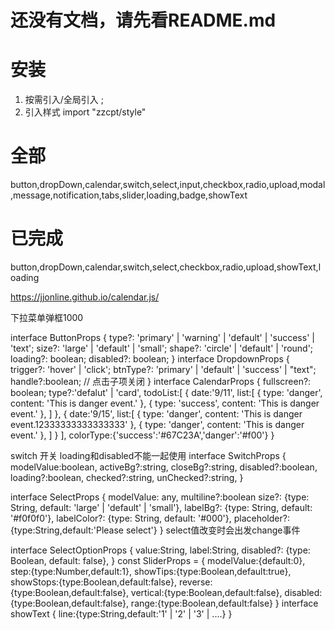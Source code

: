 # 还没有文档，请先看README.md
# 安装
1. 按需引入/全局引入 ;
2. 引入样式 import "zzcpt/style"


# 全部 
button,dropDown,calendar,switch,select,input,checkbox,radio,upload,modal,message,notification,tabs,slider,loading,badge,showText
# 已完成
button,dropDown,calendar,switch,select,checkbox,radio,upload,showText,loading

https://jjonline.github.io/calendar.js/

下拉菜单弹框1000

interface ButtonProps {
  type?: 'primary' | 'warning' | 'default' | 'success' | 'text';
  size?: 'large' | 'default' | 'small';
  shape?: 'circle' | 'default' | 'round';
  loading?: boolean;
  disabled?: boolean;
}
interface DropdownProps {
  trigger?: 'hover' | 'click';
  btnType?: 'primary' | 'default' | 'success' | "text";
  handle?:boolean;   // 点击子项关闭
}
interface CalendarProps {
  fullscreen?: boolean;
  type?:'defalut' | 'card',
  todoList:[
    { 
      date:'9/11',
      list:[
        { type: 'danger', content: 'This is danger event.' },
        { type: 'success', content: 'This is danger event.' },
      ]
    },
    { 
      date:'9/15',
      list:[
        { type: 'danger', content: 'This is danger event.12333333333333333' },
        { type: 'danger', content: 'This is danger event.' },
      ]
    }
  ],
  colorType:{'success':'#67C23A','danger':'#f00'}
}

switch 开关 loading和disabled不能一起使用
interface SwitchProps {
  modelValue:boolean,
  activeBg?:string,
  closeBg?:string,
  disabled?:boolean,
  loading?:boolean,
  checked?:string,
  unChecked?:string,
}

interface SelectProps {
  modelValue: any,
  multiline?:boolean 
  size?: {type: String, default: 'large' | 'default' | 'small'},
  labelBg?: {type: String, default: '#f0f0f0'},
  labelColor?: {type: String, default: '#000'},
  placeholder?:{type:String,default:'Please select'}
}
select值改变时会出发change事件

interface SelectOptionProps {
  value:String,
  label:String,
  disabled?: {type: Boolean, default: false},
}
const SliderProps = {
  modelValue:{default:0},
  step:{type:Number,default:1},
  showTips:{type:Boolean,default:true},
  showStops:{type:Boolean,default:false},
  reverse:{type:Boolean,default:false},
  vertical:{type:Boolean,default:false},
  disabled:{type:Boolean,default:false},
  range:{type:Boolean,default:false}
}
interface showText {
  line:{type:String,default:'1' | '2' | '3' | ....}
}
